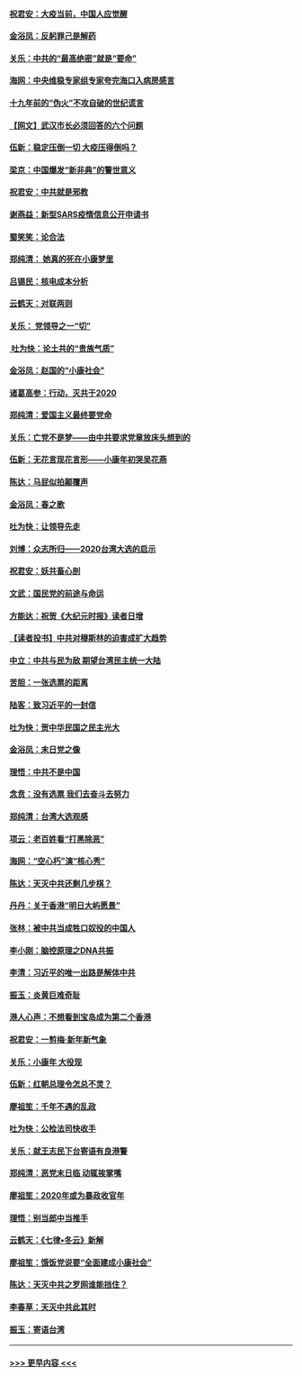 #### [祝君安：大疫当前，中国人应觉醒](../pages/nsc993/n11821946.md?t=01261901) 
#### [金浴凤：反躬罪己是解药](../pages/nsc993/n11820280.md?t=01261901) 
#### [关乐：中共的“最高绝密”就是“要命”](../pages/nsc993/n11816946.md?t=01261901) 
#### [海网：中央维稳专家组专家夸完海口入病房感言](../pages/nsc993/n11815138.md?t=01261901) 
#### [十九年前的“伪火”不攻自破的世纪谎言](../pages/nsc993/n11813238.md?t=01261901) 
#### [【网文】武汉市长必须回答的六个问题](../pages/nsc993/n11813848.md?t=01261901) 
#### [伍新：稳定压倒一切 大疫压得倒吗？](../pages/nsc993/n11812634.md?t=01261901) 
#### [梁京：中国爆发“新非典”的警世意义](../pages/nsc993/n11812554.md?t=01261901) 
#### [祝君安：中共就是邪教](../pages/nsc993/n11812431.md?t=01261901) 
#### [谢燕益：新型SARS疫情信息公开申请书](../pages/nsc993/n11808840.md?t=01261901) 
#### [蜀笑笑：论合法](../pages/nsc993/n11808064.md?t=01261901) 
#### [郑纯清： 她真的死在小康梦里](../pages/nsc993/n11806623.md?t=01261901) 
#### [吕锡民：核电成本分析](../pages/nsc993/n11806284.md?t=01261901) 
#### [云鹤天：对联两则](../pages/nsc993/n11805957.md?t=01261901) 
#### [关乐： 党领导之一“切”](../pages/nsc993/n11804505.md?t=01261901) 
#### [ 吐为快：论土共的“贵族气质”](../pages/nsc993/n11804490.md?t=01261901) 
#### [金浴凤：赵国的“小康社会”](../pages/nsc993/n11804452.md?t=01261901) 
#### [诸葛高参：行动，灭共于2020](../pages/nsc993/n11804120.md?t=01261901) 
#### [郑纯清：爱国主义最终要党命](../pages/nsc993/n11802197.md?t=01261901) 
#### [关乐：亡党不是梦——由中共要求党章放床头想到的](../pages/nsc993/n11802156.md?t=01261901) 
#### [伍新：无花言现花言形——小康年初哭吴花燕](../pages/nsc993/n11800044.md?t=01261901) 
#### [陈达：马屁似拍颠覆声](../pages/nsc993/n11800010.md?t=01261901) 
#### [金浴凤：春之歌](../pages/nsc993/n11797687.md?t=01261901) 
#### [吐为快：让领导先走](../pages/nsc993/n11797512.md?t=01261901) 
#### [刘博：众志所归——2020台湾大选的启示](../pages/nsc993/n11796878.md?t=01261901) 
#### [祝君安：妖共畜心剖](../pages/nsc993/n11794273.md?t=01261901) 
#### [文武：国民党的前途与命运](../pages/nsc993/n11794198.md?t=01261901) 
#### [方能达：祝贺《大纪元时报》读者日增](../pages/nsc993/n11793807.md?t=01261901) 
#### [【读者投书】中共对穆斯林的迫害成扩大趋势](../pages/nsc993/n11791371.md?t=01261901) 
#### [中立：中共与民为敌 期望台湾民主统一大陆](../pages/nsc993/n11790392.md?t=01261901) 
#### [苦胆：一张选票的距离](../pages/nsc993/n11788914.md?t=01261901) 
#### [陆客：致习近平的一封信](../pages/nsc993/n11788867.md?t=01261901) 
#### [吐为快：贺中华民国之民主光大](../pages/nsc993/n11788618.md?t=01261901) 
#### [金浴凤：末日党之像](../pages/nsc993/n11787475.md?t=01261901) 
#### [理悟：中共不是中国](../pages/nsc993/n11787463.md?t=01261901) 
#### [念贲：没有选票  我们去奋斗去努力](../pages/nsc993/n11787398.md?t=01261901) 
#### [郑纯清：台湾大选观感](../pages/nsc993/n11786210.md?t=01261901) 
#### [项云：老百姓看“打黑除恶”](../pages/nsc993/n11785398.md?t=01261901) 
#### [海网：“空心朽”演“核心秀”](../pages/nsc993/n11783874.md?t=01261901) 
#### [陈达：天灭中共还剩几步棋？](../pages/nsc993/n11783719.md?t=01261901) 
#### [丹丹：关于香港“明日大屿愿景”](../pages/nsc993/n11783273.md?t=01261901) 
#### [张林：被中共当成牲口奴役的中国人](../pages/nsc993/n11782397.md?t=01261901) 
#### [李小刚：脑控原理之DNA共振](../pages/nsc993/n11780962.md?t=01261901) 
#### [李清：习近平的唯一出路是解体中共](../pages/nsc993/n11780866.md?t=01261901) 
#### [振玉：炎黄巨难奇耻](../pages/nsc993/n11779632.md?t=01261901) 
#### [港人心声：不想看到宝岛成为第二个香港](../pages/nsc993/n11778817.md?t=01261901) 
#### [祝君安：一剪梅‧新年新气象](../pages/nsc993/n11776340.md?t=01261901) 
#### [关乐：小康年 大役现](../pages/nsc993/n11774213.md?t=01261901) 
#### [伍新：红朝总理令怎总不灵？](../pages/nsc993/n11770813.md?t=01261901) 
#### [廖祖笙：千年不遇的乱政](../pages/nsc993/n11770373.md?t=01261901) 
#### [吐为快：公检法司快收手](../pages/nsc993/n11770359.md?t=01261901) 
#### [关乐：就王志民下台寄语有良港警](../pages/nsc993/n11769903.md?t=01261901) 
#### [郑纯清：恶党末日临 动辄挨掌嘴](../pages/nsc993/n11769356.md?t=01261901) 
#### [廖祖笙：2020年或为暴政收官年](../pages/nsc993/n11768216.md?t=01261901) 
#### [理悟：别当郎中当推手](../pages/nsc993/n11768243.md?t=01261901) 
#### [云鹤天：《七律▪冬云》新解](../pages/nsc993/n11768204.md?t=01261901) 
#### [廖祖笙：饿饭党说要“全面建成小康社会”](../pages/nsc993/n11767482.md?t=01261901) 
#### [陈达：天灭中共之罗网谁能挡住？](../pages/nsc993/n11767465.md?t=01261901) 
#### [李春草：天灭中共此其时](../pages/nsc993/n11767452.md?t=01261901) 
#### [振玉：寄语台湾](../pages/nsc993/n11767432.md?t=01261901) 

----
#### [ >>> 更早内容 <<< ](../indexes/nsc993-earlier.md)
